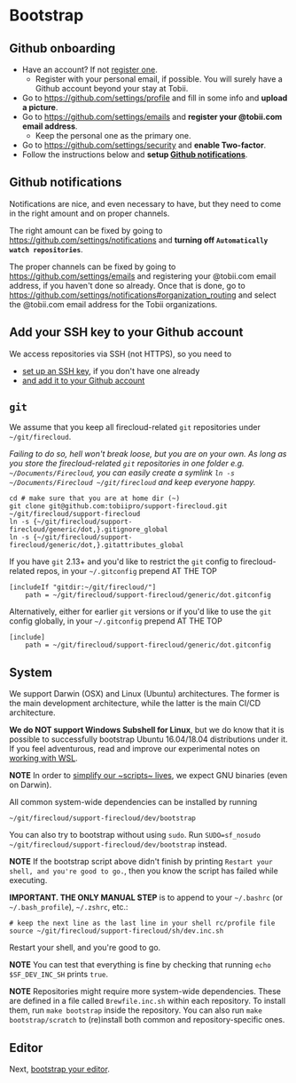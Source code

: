 # Bootstrap

## Github onboarding

* Have an account? If not [register one](https://github.com/join).
  * Register with your personal email, if possible. You will surely have a Github account beyond your stay at Tobii.
* Go to https://github.com/settings/profile and fill in some info and **upload a picture**.
* Go to https://github.com/settings/emails and **register your @tobii.com email address**.
  * Keep the personal one as the primary one.
* Go to https://github.com/settings/security and **enable Two-factor**.
* Follow the instructions below and **setup [Github notifications](#github-notifications)**.


## Github notifications

Notifications are nice, and even necessary to have,
but they need to come in the right amount and on proper channels.

The right amount can be fixed by going to https://github.com/settings/notifications
and **turning off `Automatically watch repositories`**.

The proper channels can be fixed by going to https://github.com/settings/emails
and registering your @tobii.com email address, if you haven't done so already.
Once that is done, go to https://github.com/settings/notifications#organization_routing
and select the @tobii.com email address for the Tobii organizations.


## Add your SSH key to your Github account

We access repositories via SSH (not HTTPS), so you need to

* [set up an SSH key](https://help.github.com/en/articles/generating-a-new-ssh-key-and-adding-it-to-the-ssh-agent), if you don't have one already
* [and add it to your Github account](https://help.github.com/en/articles/adding-a-new-ssh-key-to-your-github-account)


## `git`

We assume that you keep all firecloud-related `git` repositories under `~/git/firecloud`.

*Failing to do so, hell won't break loose, but you are on your own.
As long as you store the firecloud-related `git` repositories in one folder e.g. `~/Documents/Firecloud`,
you can easily create a symlink `ln -s ~/Documents/Firecloud ~/git/firecloud` and keep everyone happy.*


```shell
cd # make sure that you are at home dir (~)
git clone git@github.com:tobiipro/support-firecloud.git ~/git/firecloud/support-firecloud
ln -s {~/git/firecloud/support-firecloud/generic/dot,}.gitignore_global
ln -s {~/git/firecloud/support-firecloud/generic/dot,}.gitattributes_global
```

If you have `git` 2.13+ and you'd like to restrict the `git` config to firecloud-related repos,
in your `~/.gitconfig` prepend AT THE TOP

```
[includeIf "gitdir:~/git/firecloud/"]
    path = ~/git/firecloud/support-firecloud/generic/dot.gitconfig
```

Alternatively, either for earlier `git` versions or if you'd like to use the `git` config globally,
in your `~/.gitconfig` prepend AT THE TOP

```
[include]
    path = ~/git/firecloud/support-firecloud/generic/dot.gitconfig
```

## System

We support Darwin (OSX) and Linux (Ubuntu) architectures.
The former is the main development architecture, while the latter is the main CI/CD architecture.

**We do NOT support Windows Subshell for Linux**, but we do know that it is possible to successfully bootstrap Ubuntu 16.04/18.04 distributions under it. If you feel adventurous, read and improve our experimental notes on [working with WSL](working-with-wsl.md).

**NOTE** In order to [simplify our ~scripts~ lives](https://ponderthebits.com/2017/01/know-your-tools-linux-gnu-vs-mac-bsd-command-line-utilities-grep-strings-sed-and-find/),
we expect GNU binaries (even on Darwin).

All common system-wide dependencies can be installed by running

```shell
~/git/firecloud/support-firecloud/dev/bootstrap
```

You can also try to bootstrap without using `sudo`.
Run `SUDO=sf_nosudo ~/git/firecloud/support-firecloud/dev/bootstrap` instead.

**NOTE** If the bootstrap script above didn't finish by printing `Restart your shell, and you're good to go.`,
then you know the script has failed while executing.

**IMPORTANT. THE ONLY MANUAL STEP**
is to append to your `~/.bashrc` (or `~/.bash_profile`), `~/.zshrc`, etc.:

```shell
# keep the next line as the last line in your shell rc/profile file
source ~/git/firecloud/support-firecloud/sh/dev.inc.sh
```

Restart your shell, and you're good to go.

**NOTE** You can test that everything is fine by checking that running `echo $SF_DEV_INC_SH` prints `true`.

**NOTE** Repositories might require more system-wide dependencies.
These are defined in a file called `Brewfile.inc.sh` within each repository.
To install them, run `make bootstrap` inside the repository.
You can also run `make bootstrap/scratch` to (re)install both common and repository-specific ones.


## Editor

Next, [bootstrap your editor](bootstrap-your-editor.md).
